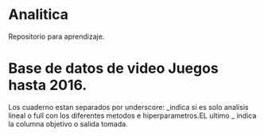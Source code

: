# Analitica
Repositorio para aprendizaje.
# Base de datos de video Juegos hasta 2016.
Los cuaderno estan separados por underscore:  _indica si es solo analisis lineal o full con los diferentes metodos e hiperparametros.EL ultimo _ indica la columna objetivo o salida tomada.
